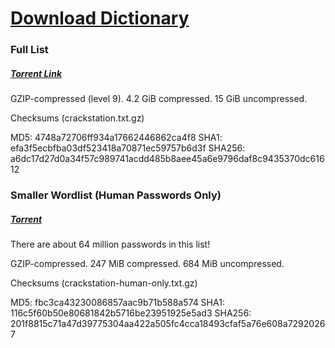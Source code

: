 # [Download Dictionary](https://crackstation.net/crackstation-wordlist-password-cracking-dictionary.htm)
### Full List
##### [Torrent Link](https://crackstation.net/downloads/crackstation.txt.gz.torrent)

GZIP-compressed (level 9). 4.2 GiB compressed. 15 GiB uncompressed.

Checksums (crackstation.txt.gz)

MD5:    4748a72706ff934a17662446862ca4f8
SHA1:   efa3f5ecbfba03df523418a70871ec59757b6d3f
SHA256: a6dc17d27d0a34f57c989741acdd485b8aee45a6e9796daf8c9435370dc61612

### Smaller Wordlist (Human Passwords Only)
##### [Torrent](https://crackstation.net/downloads/crackstation-human-only.txt.gz.torrent)

There are about 64 million passwords in this list!

GZIP-compressed. 247 MiB compressed. 684 MiB uncompressed.

Checksums (crackstation-human-only.txt.gz)

MD5:    fbc3ca43230086857aac9b71b588a574
SHA1:   116c5f60b50e80681842b5716be23951925e5ad3
SHA256: 201f8815c71a47d39775304aa422a505fc4cca18493cfaf5a76e608a72920267
